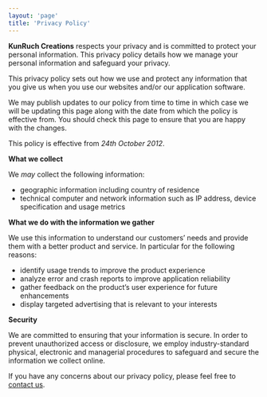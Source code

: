 ```yaml
---
layout: 'page'
title: 'Privacy Policy'
---
```


<strong>KunRuch Creations</strong> respects your privacy and is committed to protect your personal information. This privacy policy details how we manage your personal information and safeguard your privacy.

This privacy policy sets out how we use and protect any information that you give us when you use our websites and/or our application software.

We may publish updates to our policy from time to time in which case we will be updating this page along with the date from which the policy is effective from. You should check this page to ensure that you are happy with the changes.

This policy is effective from <em>24th October 2012</em>.

<strong>What we collect</strong>

We <em>may</em> collect the following information:
<ul>
	<li>geographic information including country of residence</li>
	<li>technical computer and network information such as IP address, device specification and usage metrics</li>
</ul>

<strong>What we do with the information we gather</strong>

We use this information to understand our customers’ needs and provide them with a better product and service. In particular for the following reasons:
<ul>
	<li>identify usage trends to improve the product experience</li>
	<li>analyze error and crash reports to improve application reliability</li>
	<li>gather feedback on the product’s user experience for future enhancements</li>
	<li>display targeted advertising that is relevant to your interests</li>
</ul>

<strong>Security</strong>

We are committed to ensuring that your information is secure. In order to prevent unauthorized access or disclosure, we employ industry-standard physical, electronic and managerial procedures to safeguard and secure the information we collect online.

If you have any concerns about our privacy policy, please feel free to <a href="/contact/">contact us</a>.